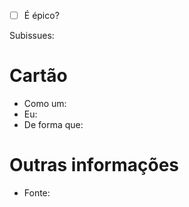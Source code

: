 - [ ] É épico?
 
Subissues: 

# Cartão
- Como um: 
- Eu: 
- De forma que: 

# Outras informações
- Fonte: 
